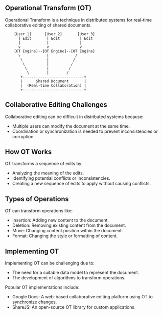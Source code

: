 ## Operational Transform (OT)

Operational Transform is a technique in distributed systems for real-time collaborative editing of shared documents.

```
    [User 1]      [User 2]       [User 3]
      | Edit       | Edit         | Edit
      |            |              |
      v            v              v
    [OT Engine]--[OT Engine]--[OT Engine]
      \            |            /
       \           |           /
        \          |          /
         \         |         /
          \        |        /
       +----------------------------+
       |      Shared Document       |
       |  (Real-time Collaboration) |
       +----------------------------+
```

## Collaborative Editing Challenges

Collaborative editing can be difficult in distributed systems because:

- Multiple users can modify the document at the same time.
- Coordination or synchronization is needed to prevent inconsistencies or corruption.

## How OT Works

OT transforms a sequence of edits by:

- Analyzing the meaning of the edits.
- Identifying potential conflicts or inconsistencies.
- Creating a new sequence of edits to apply without causing conflicts.

## Types of Operations

OT can transform operations like:

- Insertion: Adding new content to the document.
- Deletion: Removing existing content from the document.
- Move: Changing content position within the document.
- Format: Changing the style or formatting of content.

## Implementing OT

Implementing OT can be challenging due to:

- The need for a suitable data model to represent the document.
- The development of algorithms to transform operations.

Popular OT implementations include:

- Google Docs: A web-based collaborative editing platform using OT to synchronize changes.
- ShareJS: An open-source OT library for custom applications.
